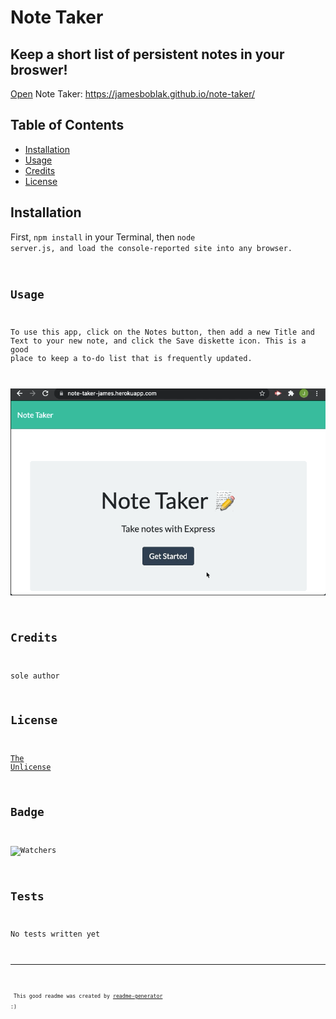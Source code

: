 # Note Taker

## Keep a short list of persistent notes in your broswer!

[Open](https://jamesboblak.github.io/note-taker/) Note Taker:
https://jamesboblak.github.io/note-taker/

## Table of Contents

* [Installation](#installation)
* [Usage](#usage)
* [Credits](#credits)
* [License](#license)


## Installation

First, <code>npm install</code> in your Terminal, then <code>node server.js, and load the console-reported site into any browser.  


## Usage 

To use this app, click on the Notes button, then add a new Title and Text to your new note, and click the Save diskette icon.  This is a good place to keep a to-do list that is frequently updated.  

![Note Taker app demo gif](./public/assets/images/note-taker_demo.gif)


## Credits

sole author  


## License

[The Unlicense](https://choosealicense.com/licenses/unlicense/)


## Badge

![Watchers](https://img.shields.io/github/watchers/jamesboblak/note-taker?style=social)


## Tests

No tests written yet

---

<sup><sub> This good readme was created by [readme-generator](https://github.com/jamesboblak/readme-generator) :)</sub></sup>